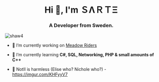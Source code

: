 <h1 align="center">Hi 👋, I'm ＳΛＲＴΞ</h1>
<h3 align="center">A Developer from Sweden.</h3>

<p align="left"> <img src="https://komarev.com/ghpvc/?username=shaw4&label=Profile%20views&color=0e75b6&style=flat" alt="shaw4" /> </p>

- 🔭 I’m currently working on [Meadow Riders](https://github.com/meadowriders)

- 🌱 I’m currently learning **C#, SQL, Networking, PHP & small amounts of C++**

- 🤡 NotII is harmless (Elise who? Nichole who?) - https://imgur.com/KHFyyV7
